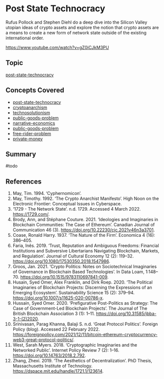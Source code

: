 # Post State Technocracy

Rufus Pollock and Stephen Diehl do a deep dive into the Silicon Valley utopian ideas of crypto assets and explore the notion that crypto assets are a means to create a new form of network state outside of the existing international order.

https://www.youtube.com/watch?v=gZ0iCJkM3PU

## Topic
[post-state-technocracy](../concepts/ideologies/post-state-technocracy.md)

## Concepts Covered

* [post-state-technocracy](post-state-technocracy.md)
* [cryptoanarchism](../concepts/ideologies/cryptoanarchism.md)
* [technosolutionism](../concepts/ideologies/technosolutionism.md)
* [public-goods-problem](../concepts/public-goods-problem.md)
* [narrative-economics](../concepts/narrative-economics.md)
* [public-goods-problem](../concepts/public-goods-problem.md)
* [free-rider-problem](../concepts/free-rider-problem.md)
* [private-money](../concepts/private-money.md)

## Summary
#todo 

## References
1. May, Tim. 1994. ‘Cyphernomicon’.
1. May, Timothy. 1992. ‘The Crypto Anarchist Manifesto’. High Noon on the Electronic Frontier: Conceptual Issues in Cyberspace.
1. ‘1729 - The Network State’. n.d. 1729. Accessed 4 March 2022. https://1729.com/.
1. Brody, Ann, and Stéphane Couture. 2021. ‘Ideologies and Imaginaries in Blockchain Communities: The Case of Ethereum’. Canadian Journal of Communication 46 (3). https://doi.org/10.22230/cjc.2021v46n3a3701.
1. Coase, Ronald Harry. 1937. ‘The Nature of the Firm’. Economica 4 (16): 386–405.
1. Faria, Inês. 2019. ‘Trust, Reputation and Ambiguous Freedoms: Financial Institutions and Subversive Libertarians Navigating Blockchain, Markets, and Regulation’. Journal of Cultural Economy 12 (2): 119–32. https://doi.org/10.1080/17530350.2018.1547986.
1. Groos, Jan. 2021. ‘Crypto Politics: Notes on Sociotechnical Imaginaries of Governance in Blockchain Based Technologies’. In Data Loam, 1:148–70. https://doi.org/10.1515/9783110697841-009.
1. Husain, Syed Omer, Alex Franklin, and Dirk Roep. 2020. ‘The Political Imaginaries of Blockchain Projects: Discerning the Expressions of an Emerging Ecosystem’. Sustainability Science 15 (2): 379–94. https://doi.org/10.1007/s11625-020-00786-x.
1. Hussain, Syed Omer. 2020. ‘Prefigurative Post-Politics as Strategy: The Case of Government-Led Blockchain Projects’. The Journal of The British Blockchain Association 3 (1): 1–11. https://doi.org/10.31585/jbba-3-1-(2)2020.
1. Srinivasan, Parag Khanna, Balaji S. n.d. ‘Great Protocol Politics’. Foreign Policy (blog). Accessed 22 February 2022. https://foreignpolicy.com/2021/12/11/bitcoin-ethereum-cryptocurrency-web3-great-protocol-politics/.
1. West, Sarah Myers. 2018. ‘Cryptographic Imaginaries and the Networked Public’. Internet Policy Review 7 (2): 1–16. https://doi.org/10.14763/2018.2.792.
1. Zhang, Zhexi. 2019. ‘The Aesthetics of Decentralization’. PhD Thesis, Massachusetts Institute of Technology. https://dspace.mit.edu/handle/1721.1/123614.

